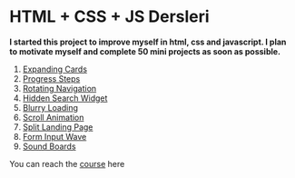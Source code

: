 # HTML + CSS + JS Dersleri

**I started this project to improve myself in html, css and javascript. I plan to motivate myself and complete 50 mini projects as soon as possible.**

 1. [Expanding Cards](https://github.com/yisleyen/50-projects-in-50-days/tree/master/01-expanding-cards)
 1. [Progress Steps](https://github.com/yisleyen/50-projects-in-50-days/tree/master/02-progress-steps)
 1. [Rotating Navigation](https://github.com/yisleyen/50-projects-in-50-days/tree/master/03-rotating-nav-animation)
 1. [Hidden Search Widget](https://github.com/yisleyen/50-projects-in-50-days/tree/master/04-hidden-search-widget)
 1. [Blurry Loading](https://github.com/yisleyen/50-projects-in-50-days/tree/master/05-blurry-loading)
 1. [Scroll Animation](https://github.com/yisleyen/50-projects-in-50-days/tree/master/06-scroll-animation)
 1. [Split Landing Page](https://github.com/yisleyen/50-projects-in-50-days/tree/master/07-split-landing-page)
 1. [Form Input Wave](https://github.com/yisleyen/50-projects-in-50-days/tree/master/08-form-wave)
 1. [Sound Boards](https://github.com/yisleyen/50-projects-in-50-days/tree/master/09-sound-board)

You can reach the [course](https://50projects50days.com/) here